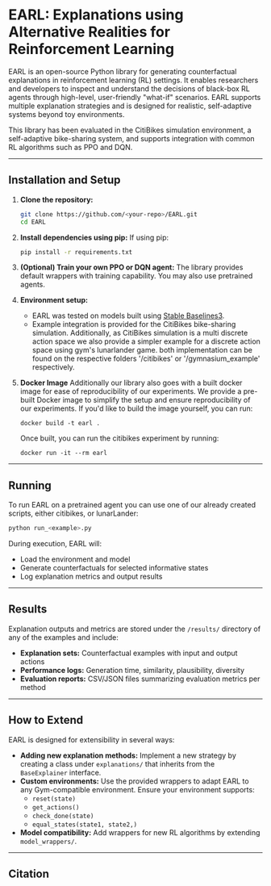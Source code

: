 # EARL: Explanations using Alternative Realities for Reinforcement Learning

EARL is an open-source Python library for generating counterfactual explanations in reinforcement learning (RL) settings. It enables researchers and developers to inspect and understand the decisions of black-box RL agents through high-level, user-friendly "what-if" scenarios. EARL supports multiple explanation strategies and is designed for realistic, self-adaptive systems beyond toy environments.

This library has been evaluated in the CitiBikes simulation environment, a self-adaptive bike-sharing system, and supports integration with common RL algorithms such as PPO and DQN.

---

## Installation and Setup

1. **Clone the repository:**
   ```bash
   git clone https://github.com/<your-repo>/EARL.git
   cd EARL
   ```

2. **Install dependencies using pip:**
   If using pip:
   ```bash
   pip install -r requirements.txt

3. **(Optional) Train your own PPO or DQN agent:**
   The library provides default wrappers with training capability. You may also use pretrained agents.

4. **Environment setup:**
   - EARL was tested on models built using [Stable Baselines3](https://github.com/DLR-RM/stable-baselines3).
   - Example integration is provided for the CitiBikes bike-sharing simulation. Additionally, as CitiBikes simulation is a multi discrete action space we also provide a simpler example for a discrete action space using gym's lunarlander game. both implementation can be found on the respective folders '/citibikes' or '/gymnasium_example' respectively.

5. **Docker Image**
    Additionally our library also goes with a built docker image for ease of reproducibility of our experiments. We provide a pre-built Docker image to simplify the setup and ensure reproducibility of our experiments. If you'd like to build the image yourself, you can run:

    `docker build -t earl .`

    Once built, you can run the citibikes experiment by running:

    `docker run -it --rm earl`


---

## Running

To run EARL on a pretrained agent you can use one of our already created scripts, either citibikes, or lunarLander:

```bash
python run_<example>.py
```

During execution, EARL will:
- Load the environment and model
- Generate counterfactuals for selected informative states
- Log explanation metrics and output results

---

## Results

Explanation outputs and metrics are stored under the `/results/` directory of any of the examples and include:

- **Explanation sets:** Counterfactual examples with input and output actions
- **Performance logs:** Generation time, similarity, plausibility, diversity
- **Evaluation reports:** CSV/JSON files summarizing evaluation metrics per method

---

## How to Extend

EARL is designed for extensibility in several ways:

- **Adding new explanation methods:** Implement a new strategy by creating a class under `explanations/` that inherits from the `BaseExplainer` interface.
- **Custom environments:** Use the provided wrappers to adapt EARL to any Gym-compatible environment. Ensure your environment supports:
  - `reset(state)`
  - `get_actions()`
  - `check_done(state)`
  - `equal_states(state1, state2,)`
- **Model compatibility:** Add wrappers for new RL algorithms by extending `model_wrappers/`.

---

## Citation
